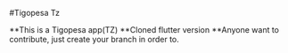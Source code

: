 #Tigopesa Tz

**This is a Tigopesa app(TZ)
**Cloned flutter version
**Anyone want to contribute, just create your branch in order to.
